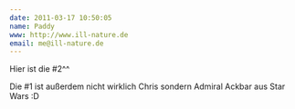 ```yaml
---
date: 2011-03-17 10:50:05
name: Paddy
www: http://www.ill-nature.de
email: me@ill-nature.de
---
```


Hier ist die #2^^

Die #1 ist außerdem nicht wirklich Chris sondern Admiral Ackbar aus Star Wars :D